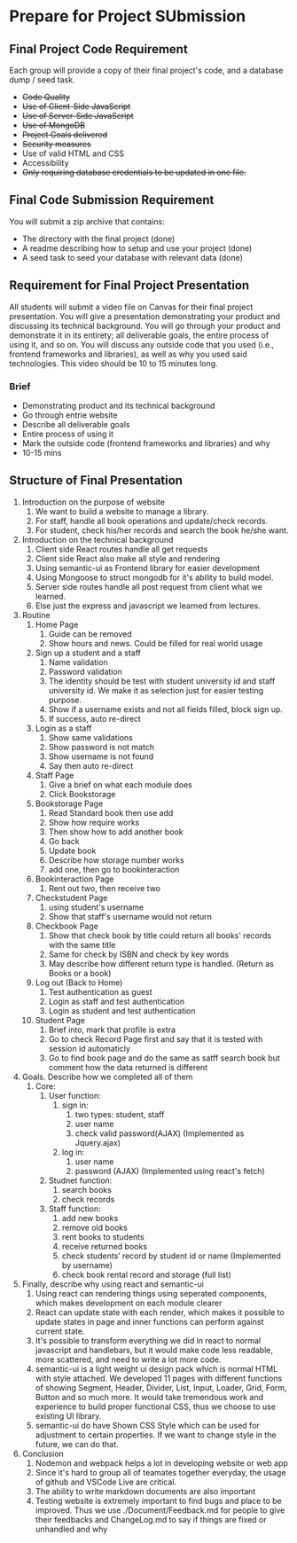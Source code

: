 # Prepare for Project SUbmission

## Final Project Code Requirement

Each group will provide a copy of their final project's code, and a database dump / seed task.

* ~~Code Quality~~
* ~~Use of Client-Side JavaScript~~
* ~~Use of Server-Side JavaScript~~
* ~~Use of MongoDB~~
* ~~Project Goals delivered~~
* ~~Security measures~~
* Use of valid HTML and CSS
* Accessibility
* ~~Only requiring database credentials to be updated in one file.~~

## Final Code Submission Requirement

You will submit a zip archive that contains:

* The directory with the final project (done)
* A readme describing how to setup and use your project (done)
* A seed task to seed your database with relevant data (done)

## Requirement for Final Project Presentation

All students will submit a video file on Canvas for their final project presentation.
You will give a presentation demonstrating your product and discussing its technical background.
You will go through your product and demonstrate it in its entirety; all deliverable goals, the
entire process of using it, and so on. You will discuss any outside code that you used (i.e.,
frontend frameworks and libraries), as well as why you used said technologies.
This video should be 10 to 15 minutes long.

### Brief

* Demonstrating product and its technical background
* Go through entrie website
* Describe all deliverable goals
* Entire process of using it
* Mark the outside code (frontend frameworks and libraries) and why
* 10-15 mins

## Structure of Final Presentation

1. Introduction on the purpose of website
    1. We want to build a website to manage a library.
    2. For staff, handle all book operations and update/check records.
    3. For student, check his/her records and search the book he/she want.
2. Introduction on the technical background
    1. Client side React routes handle all get requests
    2. Client side React also make all style and rendering
    3. Using semantic-ui as Frontend library for easier development
    4. Using Mongoose to struct mongodb for it's ability to build model.
    5. Server side routes handle all post request from client what we learned.
    6. Else just the express and javascript we learned from lectures.
3. Routine
    1. Home Page
        1. Guide can be removed
        2. Show hours and news. Could be filled for real world usage
    2. Sign up a student and a staff
        1. Name validation
        2. Password validation
        3. The identity should be test with student university id and staff university id. We make it as selection just for easier testing purpose.
        4. Show if a username exists and not all fields filled, block sign up.
        5. If success, auto re-direct
    3. Login as a staff
        1. Show same validations
        2. Show password is not match
        3. Show username is not found
        4. Say then auto re-direct
    4. Staff Page
        1. Give a brief on what each module does
        2. Click Bookstorage
    5. Bookstorage Page
        1. Read Standard book then use add
        2. Show how require works
        3. Then show how to add another book
        4. Go back
        5. Update book
        6. Describe how storage number works
        7. add one, then go to bookinteraction
    6. Bookinteraction Page
        1. Rent out two, then receive two
    7. Checkstudent Page
        1. using student's username
        2. Show that staff's username would not return
    8. Checkbook Page
        1. Show that check book by title could return all books' records with the same title
        2. Same for check by ISBN and check by key words
        3. May describe how different return type is handled. (Return as Books or a book)
    9. Log out (Back to Home)
        1. Test authentication as guest
        2. Login as staff and test authentication
        3. Login as student and test authentication
    10. Student Page
        1. Brief into, mark that profile is extra
        2. Go to check Record Page first and say that it is tested with session id automaticly
        3. Go to find book page and do the same as satff search book but comment how the data returned is different
4. Goals. Describe how we completed all of them
    1. Core:
        1. User function:
            1. sign in:
                1. two types: student, staff
                2. user name
                3. check valid password(AJAX) (Implemented as Jquery.ajax)
            2. log in:
                1. user name
                2. password (AJAX) (Implemented using react's fetch)
        2. Studnet function:
            1. search books
            2. check records
        3. Staff function:
            1. add new books
            2. remove old books
            3. rent books to students
            4. receive returned books
            5. check students’ record by student id or name (Implemented by username)
            6. check book rental record and storage (full list)
5. Finally, describe why using react and semantic-ui
    1. Using react can rendering things using seperated components, which makes development on each module clearer
    2. React can update state with each render, which makes it possible to update states in page and inner functions can perform against current state.
    3. It's possible to transform everything we did in react to normal javascript and handlebars, but it would make code less readable, more scattered, and need to write a lot more code.
    4. semantic-ui is a light weight ui design pack which is normal HTML with style attached. We developed 11 pages with different functions of showing Segment, Header, Divider, List, Input, Loader, Grid, Form, Button and so much more. It would take tremendous work and experience to build proper functional CSS, thus we choose to use existing UI library.
    5. semantic-ui do have Shown CSS Style which can be used for adjustment to certain properties. If we want to change style in the future, we can do that.
6. Conclusion
    1. Nodemon and webpack helps a lot in developing website or web app
    2. Since it's hard to group all of teamates together everyday, the usage of github and VSCode Live are critical.
    3. The ability to write markdown documents are also important
    4. Testing website is extremely important to find bugs and place to be improved. Thus we use ./Document/Feedback.md for people to give their feedbacks and ChangeLog.md to say if things are fixed or unhandled and why